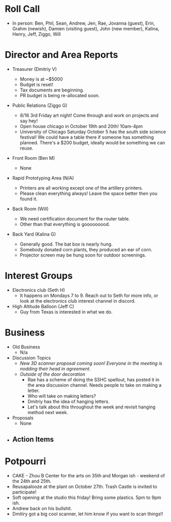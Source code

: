# Roll Call

- In person: Ben, Phil, Sean, Andrew, Jen, Rae, 
            Jovanna (guest), Erin, Grahm (newish), 
            Damien (visiting guest), John (new member), 
            Kalina, Henry, Jeff, Ziggo, Will

# Director and Area Reports

- Treasurer (Dmitriy V)
  - Money is at ~$5000
  - Budget is reset!
  - Tax documents are beginning. 
  - PR budget is being re-allocated soon. 
  
- Public Relations (Ziggo G)
  - 8/16 3rd Friday art night! Come through and work on projects and say hey!
  - Open house chicago in October 19th and 20th! 10am-4pm 
  - University of Chicago Saturday October 5 has the south side science festival! We could have a  table there if someone has something planned. There's a $200 budget, ideally would be something we can reuse.
- Front Room (Ben M)
  - None
- Rapid Prototyping Area (N/A)
  - Printers are all working except one of the artillery printers. 
  - Please clean everything always! Leave the space better then you found it. 
- Back Room (Will)
  - We need certification document for the router table. 
  - Other than that everything is gooooooood. 
- Back Yard (Kalina G)
  - Generally good. The bat box is nearly hung. 
  - Somebody donated corn plants, they produced an ear of corn. 
  - Projector screen may be hung soon for outdoor screenings. 

# Interest Groups
- Electronics club (Seth H)
  - It happens on Mondays 7 to 9. Reach out to Seth for more info, or look at the electronics club interest channel in discord.
- High Altitude Balloon (Jeff C)
  - Guy from Texas is interested in what we do.

# Business
  - Old Business
    - N/a
  - Discussion Topics
    - *New 3D scanner proposal coming soon! Everyone in the meeting is nodding their head in agreement*. 
    - *Outside of the door decoration*
      - Rae has a scheme of doing the SSHC spellout, has posted it in the area discussion channel. Needs people to take on making a letter.
      - Who will take on making letters?
      - Dmitriy has the idea of hanging letters. 
      - Let's talk about this throughout the week and revisit hanging method next week. 
  - Proposals
    - None
  - Action Items
    -

# Potpourri 
  - CAKE - Zhou B Center for the arts on 35th and Morgan ish - weekend of the 24th and 25th.
  - Reusapalooze at the plant on October 27th. Trash Castle is invited to participate!
  - Soft opening at the studio this friday! Bring some plastics. 5pm to 9pm ish.
  - Andrew back on his bullshit. 
  - Dmitiry got a big cool scanner, let him know if you want to scan things!! 
